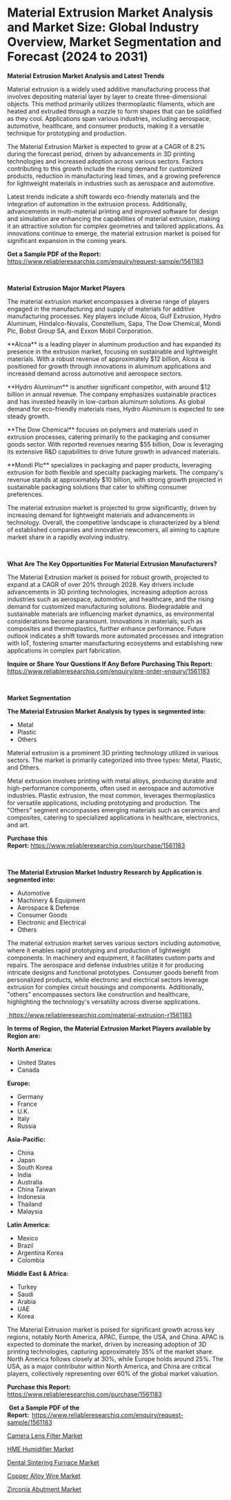 <p><h1>Material Extrusion Market Analysis and Market Size: Global Industry Overview, Market Segmentation and Forecast (2024 to 2031)</h1></p><p><strong>Material Extrusion Market Analysis and Latest Trends</strong></p>
<p><p>Material extrusion is a widely used additive manufacturing process that involves depositing material layer by layer to create three-dimensional objects. This method primarily utilizes thermoplastic filaments, which are heated and extruded through a nozzle to form shapes that can be solidified as they cool. Applications span various industries, including aerospace, automotive, healthcare, and consumer products, making it a versatile technique for prototyping and production.</p><p>The Material Extrusion Market is expected to grow at a CAGR of 8.2% during the forecast period, driven by advancements in 3D printing technologies and increased adoption across various sectors. Factors contributing to this growth include the rising demand for customized products, reduction in manufacturing lead times, and a growing preference for lightweight materials in industries such as aerospace and automotive. </p><p>Latest trends indicate a shift towards eco-friendly materials and the integration of automation in the extrusion process. Additionally, advancements in multi-material printing and improved software for design and simulation are enhancing the capabilities of material extrusion, making it an attractive solution for complex geometries and tailored applications. As innovations continue to emerge, the material extrusion market is poised for significant expansion in the coming years.</p></p>
<p><strong>Get a Sample PDF of the Report:&nbsp;</strong> <a href="https://www.reliableresearchiq.com/enquiry/request-sample/1561183?utm_campaign=100&utm_medium=2&utm_source=Github&utm_content=ia&utm_term=08112024&utm_id=material-extrusion">https://www.reliableresearchiq.com/enquiry/request-sample/1561183</a></p>
<p>&nbsp;</p>
<p><strong>Material Extrusion Major Market Players</strong></p>
<p><p>The material extrusion market encompasses a diverse range of players engaged in the manufacturing and supply of materials for additive manufacturing processes. Key players include Alcoa, Gulf Extrusion, Hydro Aluminum, Hindalco-Novalis, Constellium, Sapa, The Dow Chemical, Mondi Plc, Bobst Group SA, and Exxon Mobil Corporation. </p><p>**Alcoa** is a leading player in aluminum production and has expanded its presence in the extrusion market, focusing on sustainable and lightweight materials. With a robust revenue of approximately $12 billion, Alcoa is positioned for growth through innovations in aluminum applications and increased demand across automotive and aerospace sectors.</p><p>**Hydro Aluminum** is another significant competitor, with around $12 billion in annual revenue. The company emphasizes sustainable practices and has invested heavily in low-carbon aluminum solutions. As global demand for eco-friendly materials rises, Hydro Aluminum is expected to see steady growth.</p><p>**The Dow Chemical** focuses on polymers and materials used in extrusion processes, catering primarily to the packaging and consumer goods sector. With reported revenues nearing $55 billion, Dow is leveraging its extensive R&D capabilities to drive future growth in advanced materials.</p><p>**Mondi Plc** specializes in packaging and paper products, leveraging extrusion for both flexible and specialty packaging markets. The company's revenue stands at approximately $10 billion, with strong growth projected in sustainable packaging solutions that cater to shifting consumer preferences.</p><p>The material extrusion market is projected to grow significantly, driven by increasing demand for lightweight materials and advancements in technology. Overall, the competitive landscape is characterized by a blend of established companies and innovative newcomers, all aiming to capture market share in a rapidly evolving industry.</p></p>
<p>&nbsp;</p>
<p><strong>What Are The Key Opportunities For Material Extrusion Manufacturers?</strong></p>
<p><p>The Material Extrusion market is poised for robust growth, projected to expand at a CAGR of over 20% through 2028. Key drivers include advancements in 3D printing technologies, increasing adoption across industries such as aerospace, automotive, and healthcare, and the rising demand for customized manufacturing solutions. Biodegradable and sustainable materials are influencing market dynamics, as environmental considerations become paramount. Innovations in materials, such as composites and thermoplastics, further enhance performance. Future outlook indicates a shift towards more automated processes and integration with IoT, fostering smarter manufacturing ecosystems and establishing new applications in complex part fabrication.</p></p>
<p><strong>Inquire or Share Your Questions If Any Before Purchasing This Report:</strong> <a href="https://www.reliableresearchiq.com/enquiry/pre-order-enquiry/1561183?utm_campaign=100&utm_medium=2&utm_source=Github&utm_content=ia&utm_term=08112024&utm_id=material-extrusion">https://www.reliableresearchiq.com/enquiry/pre-order-enquiry/1561183</a></p>
<p>&nbsp;</p>
<p><strong>Market Segmentation</strong></p>
<p><strong>The Material Extrusion Market Analysis by types is segmented into:</strong></p>
<p><ul><li>Metal</li><li>Plastic</li><li>Others</li></ul></p>
<p><p>Material extrusion is a prominent 3D printing technology utilized in various sectors. The market is primarily categorized into three types: Metal, Plastic, and Others. </p><p>Metal extrusion involves printing with metal alloys, producing durable and high-performance components, often used in aerospace and automotive industries. Plastic extrusion, the most common, leverages thermoplastics for versatile applications, including prototyping and production. The "Others" segment encompasses emerging materials such as ceramics and composites, catering to specialized applications in healthcare, electronics, and art.</p></p>
<p><strong>Purchase this Report:&nbsp;</strong><a href="https://www.reliableresearchiq.com/purchase/1561183?utm_campaign=100&utm_medium=2&utm_source=Github&utm_content=ia&utm_term=08112024&utm_id=material-extrusion">https://www.reliableresearchiq.com/purchase/1561183</a></p>
<p>&nbsp;</p>
<p><strong>The Material Extrusion Market Industry Research by Application is segmented into:</strong></p>
<p><ul><li>Automotive</li><li>Machinery & Equipment</li><li>Aerospace & Defense</li><li>Consumer Goods</li><li>Electronic and Electrical</li><li>Others</li></ul></p>
<p><p>The material extrusion market serves various sectors including automotive, where it enables rapid prototyping and production of lightweight components. In machinery and equipment, it facilitates custom parts and repairs. The aerospace and defense industries utilize it for producing intricate designs and functional prototypes. Consumer goods benefit from personalized products, while electronic and electrical sectors leverage extrusion for complex circuit housings and components. Additionally, "others" encompasses sectors like construction and healthcare, highlighting the technology's versatility across diverse applications.</p></p>
<p><a href="https://www.reliableresearchiq.com/material-extrusion-r1561183?utm_campaign=100&utm_medium=2&utm_source=Github&utm_content=ia&utm_term=08112024&utm_id=material-extrusion">&nbsp;https://www.reliableresearchiq.com/material-extrusion-r1561183</a></p>
<p><strong>In terms of Region, the Material Extrusion Market Players available by Region are:</strong></p>
<p>
    <p> <strong> North America: </strong>
        <ul>
            <li>United States</li>
            <li>Canada</li>
        </ul>
        </p> 
    <p> <strong> Europe: </strong>
        <ul>
            <li>Germany</li>
            <li>France</li>
            <li>U.K.</li>
            <li>Italy</li>
            <li>Russia</li>
        </ul>
        </p> 
    <p> <strong> Asia-Pacific: </strong>
        <ul>
            <li>China</li>
            <li>Japan</li>
            <li>South Korea</li>
            <li>India</li>
            <li>Australia</li>
            <li>China Taiwan</li>
            <li>Indonesia</li>
            <li>Thailand</li>
            <li>Malaysia</li>
        </ul>
        </p> 
    <p> <strong> Latin America: </strong>
        <ul>
            <li>Mexico</li>
            <li>Brazil</li>
            <li>Argentina Korea</li>
            <li>Colombia</li>
        </ul>
        </p> 
    <p> <strong> Middle East & Africa: </strong>
        <ul>
            <li>Turkey</li>
            <li>Saudi</li>
            <li>Arabia</li>
            <li>UAE</li>
            <li>Korea</li>
        </ul>
    </p>
    </p>
<p><p>The Material Extrusion market is poised for significant growth across key regions, notably North America, APAC, Europe, the USA, and China. APAC is expected to dominate the market, driven by increasing adoption of 3D printing technologies, capturing approximately 35% of the market share. North America follows closely at 30%, while Europe holds around 25%. The USA, as a major contributor within North America, and China are critical players, collectively representing over 60% of the global market valuation.</p></p>
<p><strong>Purchase this Report: </strong><a href="https://www.reliableresearchiq.com/purchase/1561183?utm_campaign=100&utm_medium=2&utm_source=Github&utm_content=ia&utm_term=08112024&utm_id=material-extrusion">https://www.reliableresearchiq.com/purchase/1561183</a></p>
<p>&nbsp;<strong>Get a Sample PDF of the Report:&nbsp;&nbsp;</strong><a href="https://www.reliableresearchiq.com/enquiry/request-sample/1561183?utm_campaign=100&utm_medium=2&utm_source=Github&utm_content=ia&utm_term=08112024&utm_id=material-extrusion">https://www.reliableresearchiq.com/enquiry/request-sample/1561183</a></p>
<p><strong></strong></p>
<p><p><a href="https://github.com/darcy8m10dupre/Market-Research-Report-List-1/blob/main/camera-lens-filter-market.md?utm_campaign=100&utm_medium=2&utm_source=Github&utm_content=ia&utm_term=08112024&utm_id=material-extrusion">Camera Lens Filter Market</a></p><p><a href="https://issuu.com/reportprime-2/docs/hme-humidifier-market-size-2030.ppt_8f7436196cabb7?utm_campaign=100&utm_medium=2&utm_source=Github&utm_content=ia&utm_term=08112024&utm_id=material-extrusion">HME Humidifier Market</a></p><p><a href="https://issuu.com/reportprime-2/docs/dental-sintering-furnace-market-siz_f9d12017f4cdc5?utm_campaign=100&utm_medium=2&utm_source=Github&utm_content=ia&utm_term=08112024&utm_id=material-extrusion">Dental Sintering Furnace Market</a></p><p><a href="https://github.com/alespiliffe/Market-Research-Report-List-1/blob/main/copper-alloy-wire-market.md?utm_campaign=100&utm_medium=2&utm_source=Github&utm_content=ia&utm_term=08112024&utm_id=material-extrusion">Copper Alloy Wire Market</a></p><p><a href="https://issuu.com/reportprime-2/docs/zirconia-abutment-market-size-2030._66bbc4db7994a3?utm_campaign=100&utm_medium=2&utm_source=Github&utm_content=ia&utm_term=08112024&utm_id=material-extrusion">Zirconia Abutment Market</a></p></p>